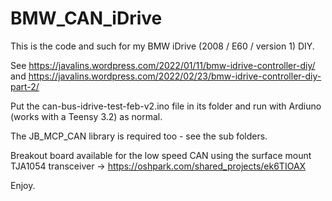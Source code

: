 # BMW_CAN_iDrive

This is the code and such for my BMW iDrive (2008 / E60 / version 1) DIY.

See https://javalins.wordpress.com/2022/01/11/bmw-idrive-controller-diy/ and https://javalins.wordpress.com/2022/02/23/bmw-idrive-controller-diy-part-2/

Put the can-bus-idrive-test-feb-v2.ino file in its folder and run with Ardiuno (works with a Teensy 3.2) as normal.

The JB_MCP_CAN library is required too - see the sub folders.

Breakout board available for the low speed CAN using the surface mount TJA1054 transceiver -> https://oshpark.com/shared_projects/ek6TIOAX

Enjoy.

